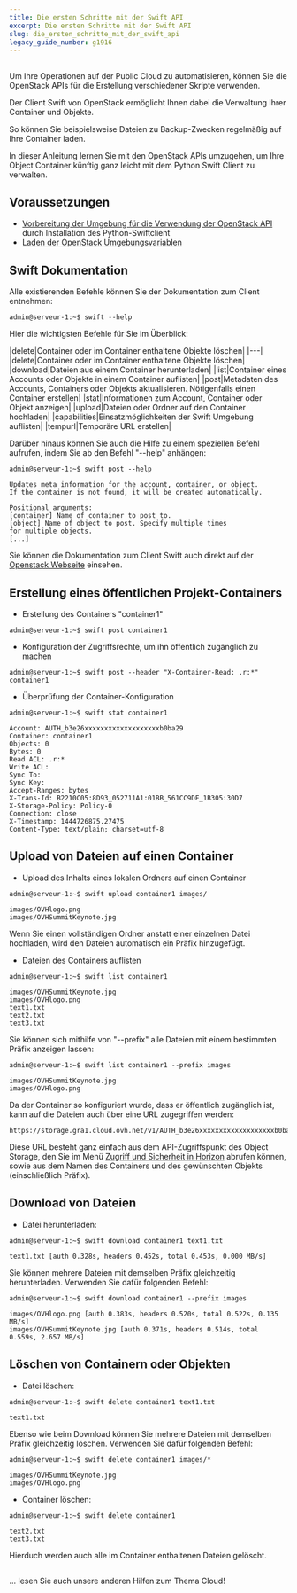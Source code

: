 ```yaml
---
title: Die ersten Schritte mit der Swift API
excerpt: Die ersten Schritte mit der Swift API
slug: die_ersten_schritte_mit_der_swift_api
legacy_guide_number: g1916
---
```



## 
Um Ihre Operationen auf der Public Cloud zu automatisieren, können Sie die OpenStack APIs für die Erstellung verschiedener Skripte verwenden.

Der Client Swift von OpenStack ermöglicht Ihnen dabei die Verwaltung Ihrer Container und Objekte.

So können Sie beispielsweise Dateien zu Backup-Zwecken regelmäßig auf Ihre Container laden.

In dieser Anleitung lernen Sie mit den OpenStack APIs umzugehen, um Ihre Object Container künftig ganz leicht mit dem Python Swift Client zu verwalten.


## Voraussetzungen

- [Vorbereitung der Umgebung für die Verwendung der OpenStack API]({legacy}1851) durch Installation des Python-Swiftclient
- [Laden der OpenStack Umgebungsvariablen]({legacy}1852)




## Swift Dokumentation
Alle existierenden Befehle können Sie der Dokumentation zum Client entnehmen:


```
admin@serveur-1:~$ swift --help
```


Hier die wichtigsten Befehle für Sie im Überblick:

|delete|Container oder im Container enthaltene Objekte löschen|
|---|
|delete|Container oder im Container enthaltene Objekte löschen|
|download|Dateien aus einem Container herunterladen|
|list|Container eines Accounts oder Objekte in einem Container auflisten|
|post|Metadaten des Accounts, Containers oder Objekts aktualisieren. Nötigenfalls einen Container erstellen|
|stat|Informationen zum Account, Container oder Objekt anzeigen|
|upload|Dateien oder Ordner auf den Container hochladen|
|capabilities|Einsatzmöglichkeiten der Swift Umgebung auflisten|
|tempurl|Temporäre URL erstellen|


Darüber hinaus können Sie auch die Hilfe zu einem speziellen Befehl aufrufen, indem Sie ab den Befehl "--help" anhängen:


```
admin@serveur-1:~$ swift post --help

Updates meta information for the account, container, or object.
If the container is not found, it will be created automatically.

Positional arguments:
[container] Name of container to post to.
[object] Name of object to post. Specify multiple times
for multiple objects.
[...]
```


Sie können die Dokumentation zum Client Swift auch direkt auf der [Openstack Webseite](http://docs.openstack.org/cli-reference/content/swiftclient_commands.html) einsehen.


## Erstellung eines öffentlichen Projekt-Containers

- Erstellung des Containers "container1"


```
admin@serveur-1:~$ swift post container1
```


- Konfiguration der Zugriffsrechte, um ihn öffentlich zugänglich zu machen


```
admin@serveur-1:~$ swift post --header "X-Container-Read: .r:*" container1
```


- Überprüfung der Container-Konfiguration


```
admin@serveur-1:~$ swift stat container1

Account: AUTH_b3e26xxxxxxxxxxxxxxxxxxxb0ba29
Container: container1
Objects: 0
Bytes: 0
Read ACL: .r:*
Write ACL:
Sync To:
Sync Key:
Accept-Ranges: bytes
X-Trans-Id: B2210C05:8D93_052711A1:01BB_561CC9DF_1B305:30D7
X-Storage-Policy: Policy-0
Connection: close
X-Timestamp: 1444726875.27475
Content-Type: text/plain; charset=utf-8
```





## Upload von Dateien auf einen Container

- Upload des Inhalts eines lokalen Ordners auf einen Container


```
admin@serveur-1:~$ swift upload container1 images/

images/OVHlogo.png
images/OVHSummitKeynote.jpg
```



Wenn Sie einen vollständigen Ordner anstatt einer einzelnen Datei hochladen, wird den Dateien automatisch ein Präfix hinzugefügt.

- Dateien des Containers auflisten


```
admin@serveur-1:~$ swift list container1

images/OVHSummitKeynote.jpg
images/OVHlogo.png
text1.txt
text2.txt
text3.txt
```



Sie können sich mithilfe von "--prefix" alle Dateien mit einem bestimmten Präfix anzeigen lassen:


```
admin@serveur-1:~$ swift list container1 --prefix images

images/OVHSummitKeynote.jpg
images/OVHlogo.png
```


Da der Container so konfiguriert wurde, dass er öffentlich zugänglich ist, kann auf die Dateien auch über eine URL zugegriffen werden:

```
https://storage.gra1.cloud.ovh.net/v1/AUTH_b3e26xxxxxxxxxxxxxxxxxxxb0ba29/container1/images/OVHlogo.png
```


Diese URL besteht ganz einfach aus dem API-Zugriffspunkt des Object Storage, den Sie im Menü [Zugriff und Sicherheit in Horizon]({legacy}1774) abrufen können, sowie aus dem Namen des Containers und des gewünschten Objekts (einschließlich Präfix).


## Download von Dateien

- Datei herunterladen: 


```
admin@serveur-1:~$ swift download container1 text1.txt

text1.txt [auth 0.328s, headers 0.452s, total 0.453s, 0.000 MB/s]
```



Sie können mehrere Dateien mit demselben Präfix gleichzeitig herunterladen. Verwenden Sie dafür folgenden Befehl:


```
admin@serveur-1:~$ swift download container1 --prefix images

images/OVHlogo.png [auth 0.383s, headers 0.520s, total 0.522s, 0.135 MB/s]
images/OVHSummitKeynote.jpg [auth 0.371s, headers 0.514s, total 0.559s, 2.657 MB/s]
```




## Löschen von Containern oder Objekten

- Datei löschen:


```
admin@serveur-1:~$ swift delete container1 text1.txt

text1.txt
```



Ebenso wie beim Download können Sie mehrere Dateien mit demselben Präfix gleichzeitig löschen. Verwenden Sie dafür folgenden Befehl:


```
admin@serveur-1:~$ swift delete container1 images/*

images/OVHSummitKeynote.jpg
images/OVHlogo.png
```



- Container löschen:


```
admin@serveur-1:~$ swift delete container1

text2.txt
text3.txt
```



Hierduch werden auch alle im Container enthaltenen Dateien gelöscht.


## 
... lesen Sie auch unsere anderen Hilfen zum Thema Cloud!

